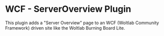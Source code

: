 # WCF - ServerOverview Plugin

This plugin adds a "Server Overview" page to an WCF (Woltlab Community Framework) driven site like the Woltlab Burning Board Lite.
